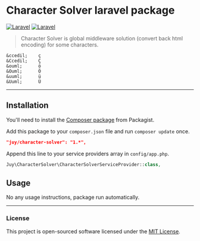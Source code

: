 # Character Solver laravel package

[![Laravel](https://img.shields.io/badge/Laravel-5.1-orange.svg?style=flat-square)](http://laravel.com) [![Laravel](https://img.shields.io/badge/Laravel-5.2-orange.svg?style=flat-square)](http://laravel.com)

> Character Solver is global middleware solution (convert back html encoding) for some characters.

```
&ccedil;    ç
&Ccedil;    Ç
&ouml;      ö
&Ouml;      Ö
&uuml;      ü
&Uuml;      Ü
```

----------

## Installation

You'll need to install the [Composer package](https://packagist.org/packages/juy/character-solver) from Packagist.

Add this package to your `composer.json` file and run `composer update` once.

```json
"juy/character-solver": "1.*",
```

Append this line to your service providers array in `config/app.php`.

```php
Juy\CharacterSolver\CharacterSolverServiceProvider::class,
```

## Usage

No any usage instructions, package run automatically.

----------

### License
This project is open-sourced software licensed under the [MIT License](LICENSE.txt).